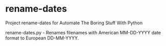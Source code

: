 # rename-dates
Project rename-dates for Automate The Boring Stuff With Python

rename-dates.py - Renames filenames with American MM-DD-YYYY date format to European DD-MM-YYYY.
